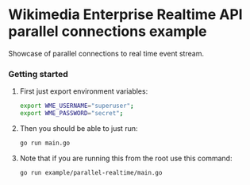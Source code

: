 # Wikimedia Enterprise Realtime API parallel connections example

Showcase of parallel connections to real time event stream.

### Getting started

1. First just export environment variables:

   ```bash
   export WME_USERNAME="superuser";
   export WME_PASSWORD="secret";
   ```

1. Then you should be able to just run:

   ```bash
   go run main.go
   ```

1. Note that if you are running this from the root use this command:
   ```bash
   go run example/parallel-realtime/main.go
   ```
